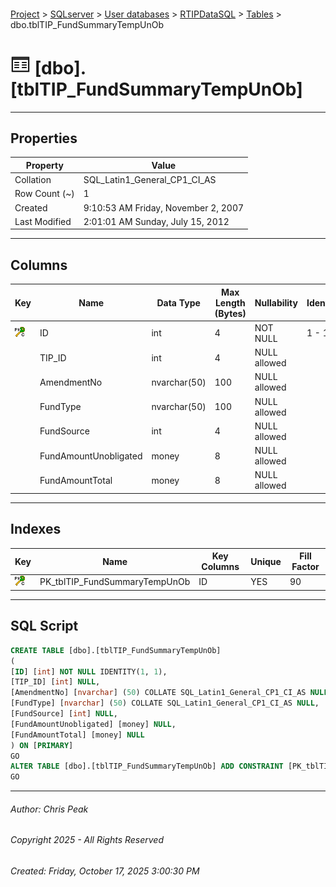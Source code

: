 #### 

[Project](../../../../index.md) > [SQLserver](../../../index.md) > [User databases](../../index.md) > [RTIPDataSQL](../index.md) > [Tables](Tables.md) > dbo.tblTIP_FundSummaryTempUnOb

# ![Tables](../../../../Images/Table32.png) [dbo].[tblTIP_FundSummaryTempUnOb]

---

## <a name="#properties"></a>Properties

| Property | Value |
|---|---|
| Collation | SQL_Latin1_General_CP1_CI_AS |
| Row Count (~) | 1 |
| Created | 9:10:53 AM Friday, November 2, 2007 |
| Last Modified | 2:01:01 AM Sunday, July 15, 2012 |


---

## <a name="#columns"></a>Columns

| Key | Name | Data Type | Max Length (Bytes) | Nullability | Identity |
|---|---|---|---|---|---|
| [![Cluster Primary Key PK_tblTIP_FundSummaryTempUnOb: ID](../../../../Images/pkcluster.png)](#indexes) | ID | int | 4 | NOT NULL | 1 - 1 |
|  | TIP_ID | int | 4 | NULL allowed |  |
|  | AmendmentNo | nvarchar(50) | 100 | NULL allowed |  |
|  | FundType | nvarchar(50) | 100 | NULL allowed |  |
|  | FundSource | int | 4 | NULL allowed |  |
|  | FundAmountUnobligated | money | 8 | NULL allowed |  |
|  | FundAmountTotal | money | 8 | NULL allowed |  |


---

## <a name="#indexes"></a>Indexes

| Key | Name | Key Columns | Unique | Fill Factor |
|---|---|---|---|---|
| [![Cluster Primary Key PK_tblTIP_FundSummaryTempUnOb: ID](../../../../Images/pkcluster.png)](#indexes) | PK_tblTIP_FundSummaryTempUnOb | ID | YES | 90 |


---

## <a name="#sqlscript"></a>SQL Script

```sql
CREATE TABLE [dbo].[tblTIP_FundSummaryTempUnOb]
(
[ID] [int] NOT NULL IDENTITY(1, 1),
[TIP_ID] [int] NULL,
[AmendmentNo] [nvarchar] (50) COLLATE SQL_Latin1_General_CP1_CI_AS NULL,
[FundType] [nvarchar] (50) COLLATE SQL_Latin1_General_CP1_CI_AS NULL,
[FundSource] [int] NULL,
[FundAmountUnobligated] [money] NULL,
[FundAmountTotal] [money] NULL
) ON [PRIMARY]
GO
ALTER TABLE [dbo].[tblTIP_FundSummaryTempUnOb] ADD CONSTRAINT [PK_tblTIP_FundSummaryTempUnOb] PRIMARY KEY CLUSTERED ([ID]) ON [PRIMARY]
GO

```


---

###### Author:  Chris Peak

###### Copyright 2025 - All Rights Reserved

###### Created: Friday, October 17, 2025 3:00:30 PM

